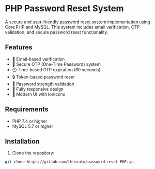# PHP Password Reset System

A secure and user-friendly password reset system implementation using Core PHP and MySQL. This system includes email verification, OTP validation, and secure password reset functionality.

## Features

- 📧 Email-based verification
- 🔐 Secure OTP (One-Time Password) system
- ⏲️ Time-based OTP expiration (60 seconds)
- 🔒 Token-based password reset
- 💪 Password strength validation
- 📱 Fully responsive design
- 🎨 Modern UI with Ionicons

## Requirements

- PHP 7.4 or higher
- MySQL 5.7 or higher

## Installation

1. Clone the repository:
```bash
git clone https://github.com/thebcatu/password-reset-PHP.git